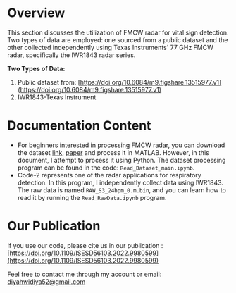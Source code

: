 # Overview
This section discusses the utilization of FMCW radar for vital sign detection. Two types of data are employed: one sourced from a public dataset and the other collected independently using Texas Instruments' 77 GHz FMCW radar, specifically the IWR1843 radar series.

**Two Types of Data:**
1. Public dataset from: [https://doi.org/10.6084/m9.figshare.13515977.v1](https://doi.org/10.6084/m9.figshare.13515977.v1)
2. IWR1843-Texas Instrument

# Documentation Content
* For beginners interested in processing FMCW radar, you can download the dataset [link](https://figshare.com/articles/dataset/Radar_recorded_child_vital_sign_dataset_and_deep_learning-based_age_group_classifier_for_vehicular_application/13515977/1), [paper](https://www.mdpi.com/1424-8220/21/7/2412) and process it in MATLAB. However, in this document, I attempt to process it using Python. The dataset processing program can be found in the code: `Read_Dataset_main.ipynb`.
* Code-2 represents one of the radar applications for respiratory detection. In this program, I independently collect data using IWR1843. The raw data is named `RAW_S3_24bpm_0.m.bin`, and you can learn how to read it by running the `Read_RawData.ipynb` program.

# Our Publication
If you use our code, please cite us in our publication :
[https://doi.org/10.1109/ISESD56103.2022.9980599](https://doi.org/10.1109/ISESD56103.2022.9980599)

Feel free to contact me through my account or email: [diyahwidiya52@gmail.com](mailto:diyahwidiya52@gmail.com)
